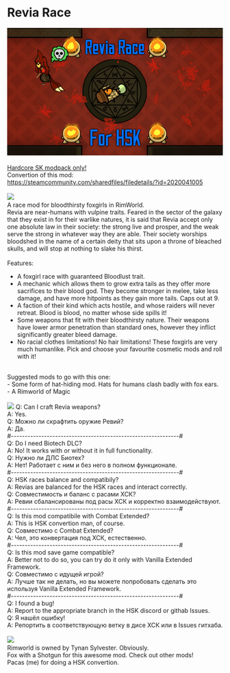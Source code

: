 # Revia Race
![Preview](/__PREVIEW__/Revia.png?raw=true "Preview")<br><br>
[Hardcore SK modpack only!](https://github.com/skyarkhangel/Hardcore-SK/tree/development)
<br>
Convertion of this mod:<br>
https://steamcommunity.com/sharedfiles/filedetails/?id=2020041005
<br><br>
<img src="https://i.imgur.com/svEwA2k.png">
<br>
A race mod for bloodthirsty foxgirls in RimWorld.
<br>
Revia are near-humans with vulpine traits. Feared in the sector of the galaxy that they exist in for their warlike natures, it is said that Revia accept only one absolute law in their society: the strong live and prosper, and the weak serve the strong in whatever way they are able.
Their society worships bloodshed in the name of a certain deity that sits upon a throne of bleached skulls, and will stop at nothing to slake his thirst.
<br><br>
Features:
- A foxgirl race with guaranteed Bloodlust trait.
- A mechanic which allows them to grow extra tails as they offer more sacrifices to their blood god. They become stronger in melee, take less damage, and have more hitpoints as they gain more tails. Caps out at 9.
- A faction of their kind which acts hostile, and whose raiders will never retreat. Blood is blood, no matter whose side spills it!
- Some weapons that fit with their bloodthirsty nature. Their weapons have lower armor penetration than standard ones, however they inflict significantly greater bleed damage.
- No racial clothes limitations! No hair limitations! These foxgirls are very much humanlike. Pick and choose your favourite cosmetic mods and roll with it!
<br>
Suggested mods to go with this one:<br>
- Some form of hat-hiding mod. Hats for humans clash badly with fox ears.<br>
- A Rimworld of Magic<br>
<br>
<img src="https://i.imgur.com/5KVUmeE.png">
Q: Can I craft Revia weapons?<br>
A: Yes.<br>
Q: Можно ли скрафтить оружие Ревий?<br>
A: Да.<br>
#-------------------------------------------------------------#<br>
Q: Do I need Biotech DLC?<br>
A: No! It works with or without it in full functionality.<br>
Q: Нужно ли ДЛС Биотех?<br>
A: Нет! Работает с ним и без него в полном функционале.<br>
#-------------------------------------------------------------#<br>
Q: HSK races balance and compatibily?<br>
A: Revias are balanced for the HSK races and interact correctly.<br>
Q: Совместимость и баланс с расами ХСК?<br>
A: Ревии сбалансированы под расы ХСК и корректно взаимодействуют.<br>
#-------------------------------------------------------------#<br>
Q: Is this mod compatibile with Combat Extended?<br>
A: This is HSK convertion man, of course.<br>
Q: Совместимо с Combat Extended?<br>
A: Чел, это конвертация под ХСК, естественно.<br>
#-------------------------------------------------------------#<br>
Q: Is this mod save game compatible?<br>
A: Better not to do so, you can try do it only with Vanilla Extended Framework.<br>
Q: Совместимо с идущей игрой?<br>
A: Лучше так не делать, но вы можете попробовать сделать это используя Vanilla Extended Framework.<br>
#-------------------------------------------------------------#<br>
Q: I found a bug!<br>
A: Report to the appropriate branch in the HSK discord or githab Issues.<br>
Q: Я нашёл ошибку!<br>
A: Репортить в соответствующую ветку в дисе ХСК или в Issues гитхаба.<br>
<br>
<img src="https://i.imgur.com/fdngbbh.png"><br>
Rimworld is owned by Tynan Sylvester. Obviously.<br>
Fox with a Shotgun for this awesome mod. Check out other mods!<br>
Pacas (me) for doing a HSK convertion.<br>